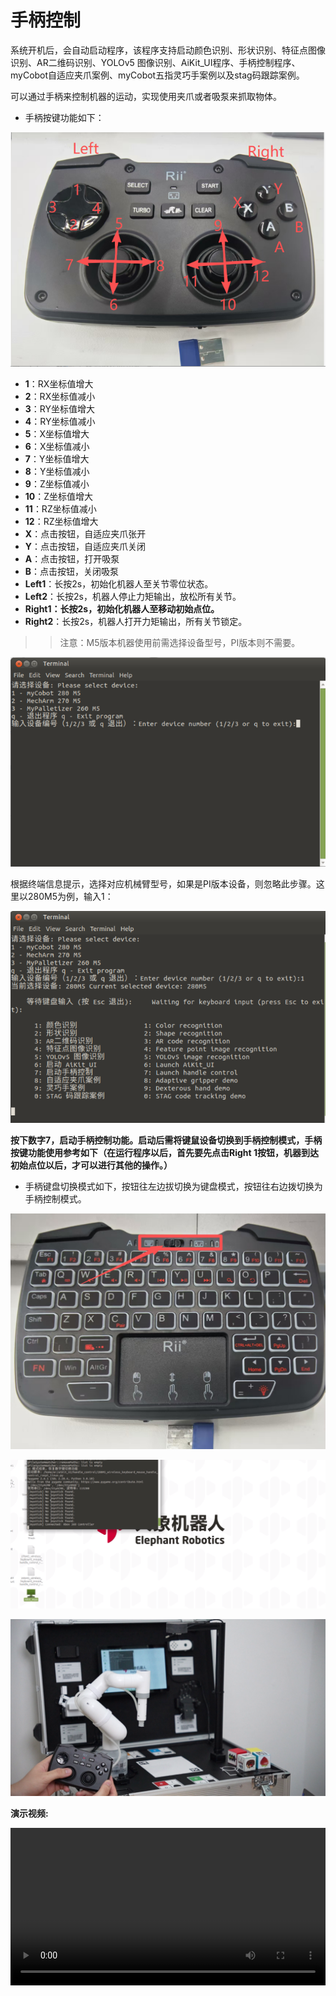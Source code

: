 # 手柄控制

系统开机后，会自动启动程序，该程序支持启动颜色识别、形状识别、特征点图像识别、AR二维码识别、YOLOv5 图像识别、AiKit_UI程序、手柄控制程序、myCobot自适应夹爪案例、myCobot五指灵巧手案例以及stag码跟踪案例。

可以通过手柄来控制机器的运动，实现使用夹爪或者吸泵来抓取物体。

- 手柄按键功能如下：

![](../resources/5-BasicAlgorithmFunction/5.8-2.png)

- **1**：RX坐标值增大
- **2**：RX坐标值减小
- **3**：RY坐标值增大
- **4**：RY坐标值减小
- **5**：X坐标值增大
- **6**：X坐标值减小
- **7**：Y坐标值增大
- **8**：Y坐标值减小
- **9**：Z坐标值减小
- **10**：Z坐标值增大
- **11**：RZ坐标值减小
- **12**：RZ坐标值增大
- **X**：点击按钮，自适应夹爪张开
- **Y**：点击按钮，自适应夹爪关闭
- **A**：点击按钮，打开吸泵
- **B**：点击按钮，关闭吸泵
- **Left1**：长按2s，初始化机器人至关节零位状态。
- **Left2**：长按2s，机器人停止力矩输出，放松所有关节。
- **Right1：长按2s，初始化机器人至移动初始点位。**
- **Right2**：长按2s，机器人打开力矩输出，所有关节锁定。

>>注意：M5版本机器使用前需选择设备型号，PI版本则不需要。

![](../resources/5-BasicAlgorithmFunction/5.1-1.png)

根据终端信息提示，选择对应机械臂型号，如果是PI版本设备，则忽略此步骤。这里以280M5为例，输入1：

![](../resources/5-BasicAlgorithmFunction/5.1-2.png)

**按下数字7，启动手柄控制功能。启动后需将键鼠设备切换到手柄控制模式，手柄按键功能使用参考如下（在运行程序以后，首先要先点击Right 1按钮，机器到达初始点位以后，才可以进行其他的操作。）**

- 手柄键盘切换模式如下，按钮往左边拔切换为键盘模式，按钮往右边拨切换为手柄控制模式。

![](../resources/5-BasicAlgorithmFunction/5.8-1.png)

![](../resources/5-BasicAlgorithmFunction/5.8-4.png)

![](../resources/5-BasicAlgorithmFunction/5.8-3.png)

**演示视频:**

<video id="my-video" class="video-js" controls preload="auto" width="100%"
poster="" data-setup='{"aspectRatio":"16:9"}'>
  <source src="../resources/5-BasicAlgorithmFunction/JoystickControl.mp4"></video>